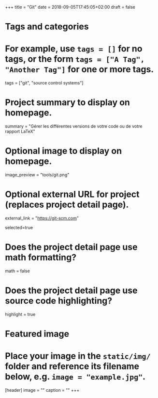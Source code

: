 +++
title = "Git"
date = 2018-09-05T17:45:05+02:00
draft = false

# Tags and categories
# For example, use `tags = []` for no tags, or the form `tags = ["A Tag", "Another Tag"]` for one or more tags.
tags = ["git", "source control systems"]

# Project summary to display on homepage.
summary = "Gérer les différentes versions de votre code ou de votre rapport LaTeX"

# Optional image to display on homepage.
image_preview = "tools/git.png"

# Optional external URL for project (replaces project detail page).
external_link = "https://git-scm.com"

selected=true

# Does the project detail page use math formatting?
math = false

# Does the project detail page use source code highlighting?
highlight = true


# Featured image
# Place your image in the `static/img/` folder and reference its filename below, e.g. `image = "example.jpg"`.
[header]
image = ""
caption = ""
+++
